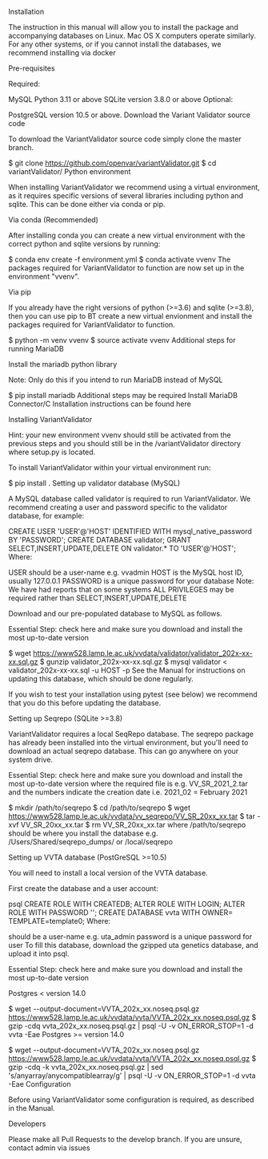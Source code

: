 Installation

The instruction in this manual will allow you to install the package and accompanying databases on Linux. Mac OS X computers operate similarly. For any other systems, or if you cannot install the databases, we recommend installing via docker

Pre-requisites

Required:

MySQL
Python 3.11 or above
SQLite version 3.8.0 or above
Optional:

PostgreSQL version 10.5 or above.
Download the Variant Validator source code

To download the VariantValidator source code simply clone the master branch.

$ git clone https://github.com/openvar/variantValidator.git
$ cd variantValidator/
Python environment

When installing VariantValidator we recommend using a virtual environment, as it requires specific versions of several libraries including python and sqlite. This can be done either via conda or pip.

Via conda (Recommended)

After installing conda you can create a new virtual environment with the correct python and sqlite versions by running:

$ conda env create -f environment.yml
$ conda activate vvenv
The packages required for VariantValidator to function are now set up in the environment "vvenv".

Via pip

If you already have the right versions of python (>=3.6) and sqlite (>=3.8), then you can use pip to BT create a new virtual envionment and install the packages required for VariantValidator to function.

$ python -m venv vvenv
$ source activate vvenv
Additional steps for running MariaDB

Install the mariadb python library

Note: Only do this if you intend to run MariaDB instead of MySQL

$ pip install mariadb
Additional steps may be required Install MariaDB Connector/C Installation instructions can be found here

Installing VariantValidator

Hint: your new environment vvenv should still be activated from the previous steps and you should still be in the /variantValidator directory where setup.py is located.

To install VariantValidator within your virtual environment run:

$ pip install .
Setting up validator database (MySQL)

A MySQL database called validator is required to run VariantValidator. We recommend creating a user and password specific to the validator database, for example:

CREATE USER 'USER'@'HOST' IDENTIFIED WITH mysql_native_password BY 'PASSWORD';
CREATE DATABASE validator;
GRANT SELECT,INSERT,UPDATE,DELETE ON validator.* TO 'USER'@'HOST';
Where:

USER should be a user-name e.g. vvadmin
HOST is the MySQL host ID, usually 127.0.0.1
PASSWORD is a unique password for your database
Note: We have had reports that on some systems ALL PRIVILEGES may be required rather than SELECT,INSERT,UPDATE,DELETE

Download and our pre-populated database to MySQL as follows.

Essential Step: check here and make sure you download and install the most up-to-date version

$ wget https://www528.lamp.le.ac.uk/vvdata/validator/validator_202x-xx-xx.sql.gz
$ gunzip validator_202x-xx-xx.sql.gz
$ mysql validator < validator_202x-xx-xx.sql -u HOST -p
See the Manual for instructions on updating this database, which should be done regularly.

If you wish to test your installation using pytest (see below) we recommend that you do this before updating the database.

Setting up Seqrepo (SQLite >=3.8)

VariantValidator requires a local SeqRepo database. The seqrepo package has already been installed into the virtual environment, but you'll need to download an actual seqrepo database. This can go anywhere on your system drive.

Essential Step: check here and make sure you download and install the most up-to-date version where the required file is e.g. VV_SR_2021_2.tar and the numbers indicate the creation date i.e. 2021_02 = February 2021

$ mkdir /path/to/seqrepo
$ cd /path/to/seqrepo
$ wget https://www528.lamp.le.ac.uk/vvdata/vv_seqrepo/VV_SR_20xx_xx.tar
$ tar -xvf VV_SR_20xx_xx.tar
$ rm VV_SR_20xx_xx.tar
where /path/to/seqrepo should be where you install the database e.g. /Users/Shared/seqrepo_dumps/ or /local/seqrepo

Setting up VVTA database (PostGreSQL >=10.5)

You will need to install a local version of the VVTA database.

First create the database and a user account:

psql
CREATE ROLE <USER> WITH CREATEDB;
ALTER ROLE <USER> WITH LOGIN;
ALTER ROLE <USER> WITH PASSWORD '<password>';
CREATE DATABASE vvta WITH OWNER=<USER> TEMPLATE=template0;
Where:

<USER> should be a user-name e.g. uta_admin
password is a unique password for user
To fill this database, download the gzipped uta genetics database, and upload it into psql.

Essential Step: check here and make sure you download and install the most up-to-date version

Postgres < version 14.0

$ wget --output-document=VVTA_202x_xx.noseq.psql.gz https://www528.lamp.le.ac.uk/vvdata/vvta/VVTA_202x_xx.noseq.psql.gz
$ gzip -cdq vvta_202x_xx.noseq.psql.gz | psql -U <USER> -v ON_ERROR_STOP=1 -d vvta -Eae
Postgres >= version 14.0

$ wget --output-document=VVTA_202x_xx.noseq.psql.gz https://www528.lamp.le.ac.uk/vvdata/vvta/VVTA_202x_xx.noseq.psql.gz
$ gzip -cdq -k vvta_202x_xx.noseq.psql.gz | sed 's/anyarray/anycompatiblearray/g' | psql -U <USER> -v ON_ERROR_STOP=1 -d vvta -Eae
Configuration

Before using VariantValidator some configuration is required, as described in the Manual.

Developers

Please make all Pull Requests to the develop branch. If you are unsure, contact admin via issues